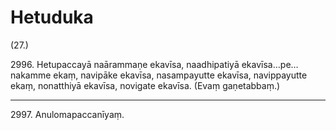 # Hetuduka

(27.)

2996\. Hetupaccayā naārammaṇe ekavīsa, naadhipatiyā ekavīsa…pe…  nakamme ekaṃ, navipāke ekavīsa, nasampayutte ekavīsa, navippayutte ekaṃ, nonatthiyā ekavīsa, novigate ekavīsa. (Evaṃ gaṇetabbaṃ.)

---

2997\. Anulomapaccanīyaṃ.
